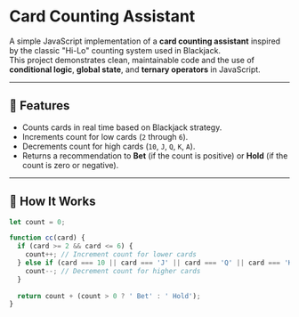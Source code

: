 # Card Counting Assistant

A simple JavaScript implementation of a **card counting assistant** inspired by the classic "Hi-Lo" counting system used in Blackjack.  
This project demonstrates clean, maintainable code and the use of **conditional logic**, **global state**, and **ternary operators** in JavaScript.

---

## 🚀 Features

- Counts cards in real time based on Blackjack strategy.
- Increments count for low cards (`2` through `6`).
- Decrements count for high cards (`10`, `J`, `Q`, `K`, `A`).
- Returns a recommendation to **Bet** (if the count is positive) or **Hold** (if the count is zero or negative).

---

## 🧠 How It Works

```javascript
let count = 0;

function cc(card) {
  if (card >= 2 && card <= 6) {
    count++; // Increment count for lower cards
  } else if (card === 10 || card === 'J' || card === 'Q' || card === 'K' || card === 'A') {
    count--; // Decrement count for higher cards
  }
  
  return count + (count > 0 ? ' Bet' : ' Hold');
}
